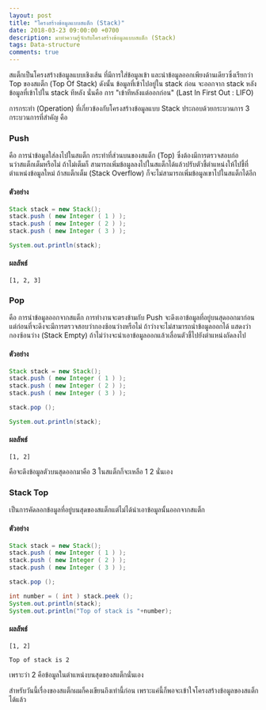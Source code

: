 ```yaml
---
layout: post
title: "โครงสร้างข้อมูลแบบสแต็ก (Stack)"
date: 2018-03-23 09:00:00 +0700
description: มาทำความรู้จักกับโครงสร้างข้อมูลแบบสแต็ก (Stack)
tags: Data-structure
comments: true
---
```

สแต็กเป็นโครงสร้างข้อมูลแบบเชิงเส้น ที่มีการใส่ข้อมูลเข้า และนำข้อมูลออกเพียงด้านเดียวซึ่งเรียกว่า Top ของสแต็ก (Top Of Stack) ดังนั้น ข้อมูลที่เข้าไปอยู่ใน stack ก่อน จะออกจาก stack หลังข้อมูลที่เข้าไปใน stack ทีหลัง นั่นคือ การ "เข้าทีหลังแต่ออกก่อน" (Last In First Out : LIFO)

การกระทำ (Operation) ที่เกี่ยวข้องกับโครงสร้างข้อมูลแบบ Stack ประกอบด้วยกระบวนการ 3 กระบวนการที่สำคัญ คือ
### Push  
คือ การนำข้อมูลใส่ลงไปในสแต็ก  กระทำที่ส่วนบนของสแต็ก (Top) ซึ่งต้องมีการตรวจสอบก่อนว่าสแต็กเต็มหรือไม่ ถ้าไม่เต็มก็ สามารถเพิ่มข้อมูลลงไปในสแต็กได้แล้วปรับตัวชี้ตำแหน่งให้ไปชี้ที่ตำแหน่งข้อมูลใหม่ ถ้าสแต็กเต็ม (Stack Overflow) ก็จะไม่สามารถเพิ่มข้อมูลเขาไปในสแต็กได้อีก
#### ตัวอย่าง
```java
Stack stack = new Stack();
stack.push ( new Integer ( 1 ) );
stack.push ( new Integer ( 2 ) );
stack.push ( new Integer ( 3 ) );

System.out.println(stack);
```
#### ผลลัพธ์
`[1, 2, 3]`

### Pop  
คือ การนำข้อมูลออกจากสแต็ก การทำงานจะตรงข้ามกับ Push จะดึงเอาข้อมูลที่อยู่บนสุดออกมาก่อน แต่ก่อนที่จะดึงจะมีการตรวจสอบว่ากองซ้อนว่างหรือไม่ ถ้าว่างจะไม่สามารถนำข้อมูลออกได้ แสดงว่ากองซ้อนว่าง (Stack Empty) ถ้าไม่ว่างจะนำเอาข้อมูลออกแล้วเลื่อนตัวชี้ไปยังตำแหน่งถัดลงไป

#### ตัวอย่าง
```java
Stack stack = new Stack();
stack.push ( new Integer ( 1 ) );
stack.push ( new Integer ( 2 ) );
stack.push ( new Integer ( 3 ) );

stack.pop ();

System.out.println(stack);
```
#### ผลลัพธ์
`[1, 2]`

คือจะดึงข้อมูลตัวบนสุดออกมาคือ 3 ในสแต็กก็จะเหลือ 1 2 นั่นเอง

### Stack Top
เป็นการคัดลอกข้อมูลที่อยู่บนสุดของสแต็กแต่ไม่ได้นำเอาข้อมูลนั้นออกจากสแต็ก

#### ตัวอย่าง
```java
Stack stack = new Stack();
stack.push ( new Integer ( 1 ) );
stack.push ( new Integer ( 2 ) );
stack.push ( new Integer ( 3 ) );

stack.pop ();

int number = ( int ) stack.peek ();
System.out.println(stack);
System.out.println("Top of stack is "+number);
```
#### ผลลัพธ์
`[1, 2]`

`Top of stack is 2`

เพราะว่า 2 คือข้อมูลในตำแหน่งบนสุดของสแต็กนั่นเอง

สำหรับวันนี้เรื่องของสแต็กผมก็คงเขียนถึงเท่านี้ก่อน เพราะแค่นี้ก็พอจะเข้าใจโครงสร้างข้อมูลของสแต็กได้แล้ว
